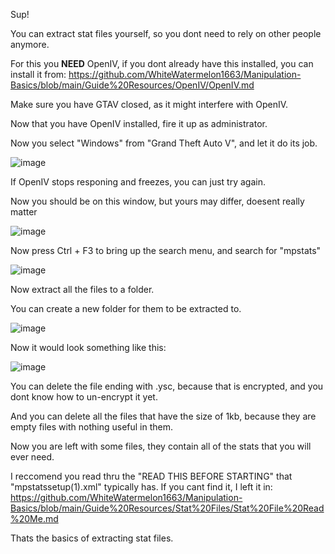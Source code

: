 Sup!

You can extract stat files yourself, so you dont need to rely on other people anymore.

For this you **NEED** OpenIV, if you dont already have this installed, you can install it from:
https://github.com/WhiteWatermelon1663/Manipulation-Basics/blob/main/Guide%20Resources/OpenIV/OpenIV.md

Make sure you have GTAV closed, as it might interfere with OpenIV.

Now that you have OpenIV installed, fire it up as administrator.

Now you select "Windows" from "Grand Theft Auto V", and let it do its job.

![image](https://user-images.githubusercontent.com/132128937/235314844-8e50dbbb-b455-4eb9-8993-1054b8e348af.png)

If OpenIV stops responing and freezes, you can just try again.

Now you should be on this window, but yours may differ, doesent really matter

![image](https://user-images.githubusercontent.com/132128937/235315074-e5d09ce1-babd-4735-aa1a-61b1eea93c8e.png)

Now press Ctrl + F3 to bring up the search menu, and search for "mpstats"

![image](https://user-images.githubusercontent.com/132128937/235315408-b9a2e886-65a2-4a5e-bd0f-ae81ad760009.png)

Now extract all the files to a folder.

You can create a new folder for them to be extracted to.

![image](https://user-images.githubusercontent.com/132128937/235315492-7a37378e-bffe-41e9-995f-9134d26e7993.png)

Now it would look something like this:

![image](https://user-images.githubusercontent.com/132128937/235315628-4a809356-f0d0-4ff5-a017-d76eaa2ab9e1.png)

You can delete the file ending with .ysc, because that is encrypted, and you dont know how to un-encrypt it yet.

And you can delete all the files that have the size of 1kb, because they are empty files with nothing useful in them.

Now you are left with some files, they contain all of the stats that you will ever need.

I reccomend you read thru the "READ THIS BEFORE STARTING" that "mpstatssetup(1).xml" typically has.
If you cant find it, I left it in:
https://github.com/WhiteWatermelon1663/Manipulation-Basics/blob/main/Guide%20Resources/Stat%20Files/Stat%20File%20Read%20Me.md

Thats the basics of extracting stat files.
